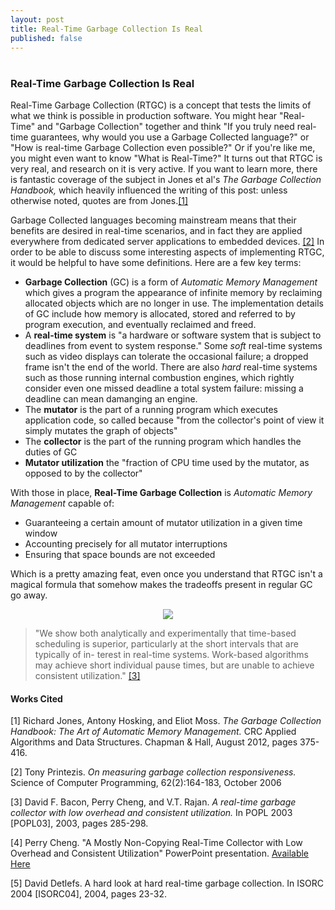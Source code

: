 ```yaml
---
layout: post
title: Real-Time Garbage Collection Is Real
published: false
---
```

# 
### Real-Time Garbage Collection Is Real

Real-Time Garbage Collection (RTGC) is a concept that tests the limits of what we think is possible in production software. You might hear "Real-Time" and "Garbage Collection" together and think "If you truly need real-time guarantees, why would you use a Garbage Collected language?" or "How is real-time Garbage Collection even possible?" Or if you're like me, you might even want to know "What is Real-Time?" It turns out that RTGC is very real, and research on it is very active. If you want to learn more, there is fantastic coverage of the subject in Jones et al's *The Garbage Collection Handbook,* which heavily influenced the writing of this post: unless otherwise noted, quotes are from Jones.<a href="#bib1">[1]</a>

Garbage Collected languages becoming mainstream means that their benefits are desired in real-time scenarios, and in fact they are applied everywhere from dedicated server applications to embedded devices. <a href="#bib2">[2]</a> In order to be able to discuss some interesting aspects of implementing RTGC, it would be helpful to have some definitions. Here are a few key terms:

* **Garbage Collection** (GC) is a form of *Automatic Memory Management* which gives a program the appearance of infinite memory by reclaiming allocated objects which are no longer in use. The implementation details of GC include how memory is allocated, stored and referred to by program execution, and eventually reclaimed and freed.
* A **real-time system** is "a hardware or software system that is subject to deadlines from event to system response." Some *soft* real-time systems such as video displays can tolerate the occasional failure; a dropped frame isn't the end of the world. There are also *hard* real-time systems such as those running internal combustion engines, which rightly consider even one missed deadline a total system failure: missing a deadline can mean damanging an engine.
* The **mutator** is the part of a running program which executes application code, so called because "from the collector's point of view it simply mutates the graph of objects"
* The **collector** is the part of the running program which handles the duties of GC
* **Mutator utilization** the "fraction of CPU time used by the mutator, as opposed to by the collector"

With those in place, **Real-Time Garbage Collection** is *Automatic Memory Management* capable of:

* Guaranteeing a certain amount of mutator utilization in a given time window
* Accounting precisely for all mutator interruptions
* Ensuring that space bounds are not exceeded

Which is a pretty amazing feat, even once you understand that RTGC isn't a magical formula that somehow makes the tradeoffs present in regular GC go away.

<center><img src="http://michaelrbernste.in/images/real_time_pauses.png"></center>

> "We show both analytically and experimentally that time-based scheduling is superior, particularly at the short intervals that are typically of in- terest in real-time systems. Work-based algorithms may achieve short individual pause times, but are unable to achieve consistent utilization." <a href="#bib3">[3]</a>

#### Works Cited

<a id="bib1">[1]</a> Richard Jones, Antony Hosking, and Eliot Moss. *The Garbage Collection Handbook: The Art of Automatic Memory Management.* CRC Applied Algorithms and Data Structures. Chapman & Hall, August 2012, pages 375-416.

<a id="bib2">[2]</a> Tony Printezis. *On measuring garbage collection responsiveness.* Science of Computer Programming, 62(2):164-183, October 2006

<a id="bib3">[3]</a> David F. Bacon, Perry Cheng, and V.T. Rajan. *A real-time garbage collector with low overhead and consistent utilization.* In POPL 2003 [POPL03], 2003, pages 285-298.

<a id="bib4">[4]</a> Perry Cheng. "A Mostly Non-Copying Real-Time Collector with Low Overhead and Consistent Utilization" PowerPoint presentation. <a href="https://www.google.com/url?sa=t&rct=j&q=&esrc=s&source=web&cd=3&ved=0CEIQFjAC&url=http%3A%2F%2Fwww.research.ibm.com%2Fmetronome%2Ftalks%2FCheng03RealtimeTalk.ppt&ei=FISsUalEi_zgA6q_gKgN&usg=AFQjCNENCLDCMhnl7kzKjiOyakYG9SSDwQ&sig2=EQE8W4WNYKbKzAovyrT0ow&bvm=bv.47244034,d.dmg">Available Here</a>

<a id="bib5">[5]</a> David Detlefs. A hard look at hard real-time garbage collection. In ISORC 2004 [ISORC04], 2004, pages 23-32. 
